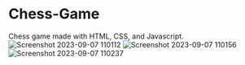 # Chess-Game
Chess game made with HTML, CSS, and Javascript.
![Screenshot 2023-09-07 110112](https://github.com/Ayushh-patell/Chess-Game/assets/142811459/d05a1564-cd0d-4351-8e98-3937148eaf42)
![Screenshot 2023-09-07 110156](https://github.com/Ayushh-patell/Chess-Game/assets/142811459/a6c51c04-c982-470d-97fa-bf73c80c6d1d)
![Screenshot 2023-09-07 110237](https://github.com/Ayushh-patell/Chess-Game/assets/142811459/be93bcea-10fc-455e-9456-4c146cc5a8b3)
